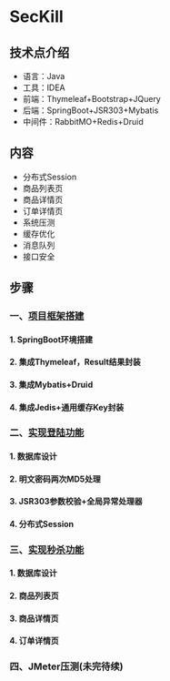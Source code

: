 # SecKill

## 技术点介绍
* 语言：Java
* 工具：IDEA
* 前端：Thymeleaf+Bootstrap+JQuery
* 后端：SpringBoot+JSR303+Mybatis
* 中间件：RabbitMO+Redis+Druid

## 内容
* 分布式Session
* 商品列表页
* 商品详情页
* 订单详情页
* 系统压测
* 缓存优化
* 消息队列
* 接口安全

## 步骤
### 一、[项目框架搭建](https://blog.csdn.net/tiankong_12345/article/details/87277692)
#### 1. SpringBoot环境搭建
#### 2. 集成Thymeleaf，Result结果封装
#### 3. 集成Mybatis+Druid
#### 4. 集成Jedis+通用缓存Key封装
### 二、[实现登陆功能](https://blog.csdn.net/tiankong_12345/article/details/87365777)
#### 1. 数据库设计
#### 2. 明文密码两次MD5处理
#### 3. JSR303参数校验+全局异常处理器
#### 4. 分布式Session
### 三、[实现秒杀功能](https://blog.csdn.net/tiankong_12345/article/details/87539416)
#### 1. 数据库设计
#### 2. 商品列表页
#### 3. 商品详情页
#### 4. 订单详情页
### 四、JMeter压测(未完待续)
